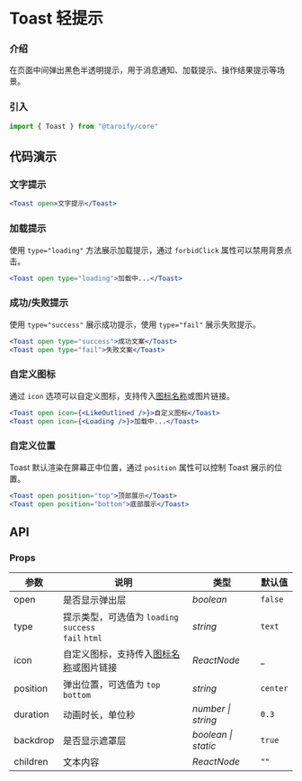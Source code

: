 # Toast 轻提示

### 介绍

在页面中间弹出黑色半透明提示，用于消息通知、加载提示、操作结果提示等场景。

### 引入

```jsx
import { Toast } from "@taroify/core"
```

## 代码演示

### 文字提示

```jsx
<Toast open>文字提示</Toast>
```

### 加载提示

使用 `type="loading"` 方法展示加载提示，通过 `forbidClick` 属性可以禁用背景点击。

```jsx
<Toast open type="loading">加载中...</Toast>
```

### 成功/失败提示

使用 `type="success"` 展示成功提示，使用 `type="fail"` 展示失败提示。

```jsx
<Toast open type="success">成功文案</Toast>
<Toast open type="fail">失败文案</Toast>
```

### 自定义图标

通过 `icon` 选项可以自定义图标，支持传入[图标名称](/components/icon)或图片链接。

```jsx
<Toast open icon={<LikeOutlined />}>自定义图标</Toast>
<Toast open icon={<Loading />}>加载中...</Toast>
```

### 自定义位置

Toast 默认渲染在屏幕正中位置，通过 `position` 属性可以控制 Toast 展示的位置。

```jsx
<Toast open position="top">顶部展示</Toast>
<Toast open position="bottom">底部展示</Toast>
```

## API

### Props

| 参数 | 说明 | 类型 | 默认值 |
| --- | --- | --- | --- |
| open | 是否显示弹出层 | _boolean_ | `false` |
| type | 提示类型，可选值为 `loading` `success`<br>`fail` `html` | _string_ | `text` |
| icon | 自定义图标，支持传入[图标名称](/components/icon)或图片链接 | _ReactNode_ | _ |
| position | 弹出位置，可选值为 `top` `bottom` | _string_ | `center` |
| duration | 动画时长，单位秒 | _number \| string_ | `0.3` |
| backdrop | 是否显示遮罩层 | _boolean \| static_ | `true` |
| children | 文本内容 | _ReactNode_ | `""` |
